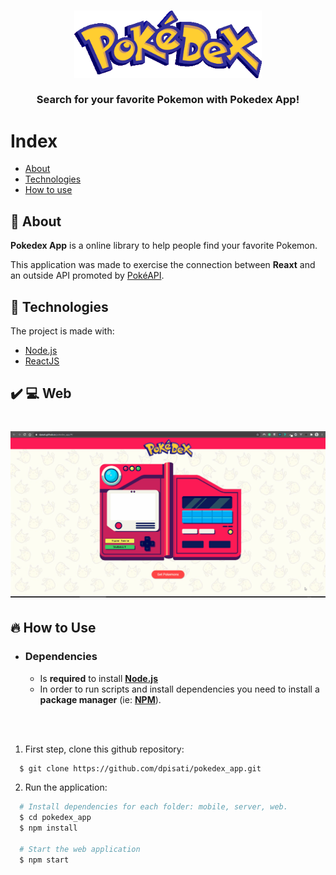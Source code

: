 <h3 align="center">
    <img alt="Logo" title="#logo" width="300px" src=".github/pokedex_logo.png">
    <br><br>
    <b>Search for your favorite Pokemon with Pokedex App!</b>  
    <br>
</h3>

# Index

- [About](#about)
- [Technologies](#technologies)
- [How to use](#how-to-use)

<a id="about"></a>

## :bookmark: About

<strong>Pokedex App</strong> is a online library to help people find your favorite Pokemon.

This application was made to exercise the connection between <strong>Reaxt</strong> and an outside API promoted by [PokéAPI](https://pokeapi.co/).

<a id="technologies"></a>

## :rocket: Technologies

The project is made with:

- [Node.js](https://nodejs.org/en/)
- [ReactJS](https://reactjs.org/)

## :heavy_check_mark: :computer: Web

<h1 align="center">
    <img alt="Web" src=".github/pokedex.gif" width="900px">
</h1>


<a id="how-to-use"></a>

## :fire: How to Use

- ### **Dependencies**

  - Is **required** to install **[Node.js](https://nodejs.org/en/)**
  - In order to run scripts and install dependencies you need to install a **package manager** (ie: **[NPM](https://www.npmjs.com/)**).
  
  <br><br>

1. First step, clone this github repository:

```sh
  $ git clone https://github.com/dpisati/pokedex_app.git
```

2. Run the application:

```sh
  # Install dependencies for each folder: mobile, server, web.
  $ cd pokedex_app
  $ npm install

  # Start the web application
  $ npm start

```
